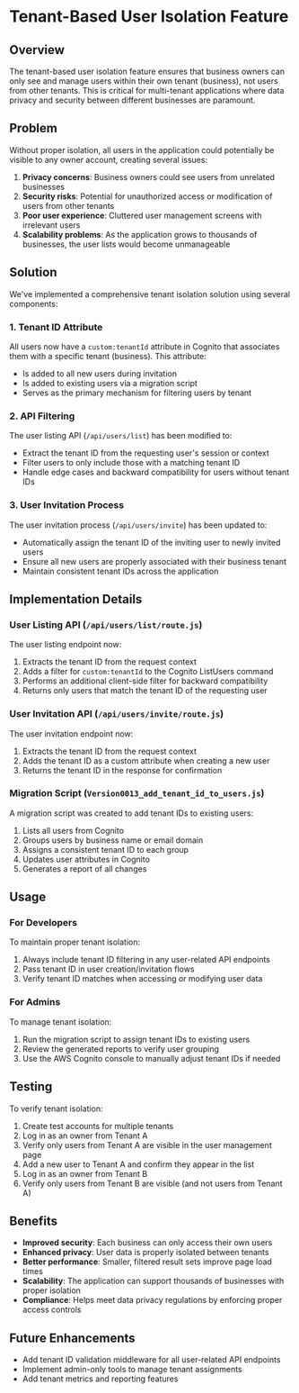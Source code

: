 # Tenant-Based User Isolation Feature

## Overview

The tenant-based user isolation feature ensures that business owners can only see and manage users within their own tenant (business), not users from other tenants. This is critical for multi-tenant applications where data privacy and security between different businesses are paramount.

## Problem

Without proper isolation, all users in the application could potentially be visible to any owner account, creating several issues:

1. **Privacy concerns**: Business owners could see users from unrelated businesses
2. **Security risks**: Potential for unauthorized access or modification of users from other tenants
3. **Poor user experience**: Cluttered user management screens with irrelevant users
4. **Scalability problems**: As the application grows to thousands of businesses, the user lists would become unmanageable

## Solution

We've implemented a comprehensive tenant isolation solution using several components:

### 1. Tenant ID Attribute

All users now have a `custom:tenantId` attribute in Cognito that associates them with a specific tenant (business). This attribute:
- Is added to all new users during invitation
- Is added to existing users via a migration script
- Serves as the primary mechanism for filtering users by tenant

### 2. API Filtering

The user listing API (`/api/users/list`) has been modified to:
- Extract the tenant ID from the requesting user's session or context
- Filter users to only include those with a matching tenant ID
- Handle edge cases and backward compatibility for users without tenant IDs

### 3. User Invitation Process

The user invitation process (`/api/users/invite`) has been updated to:
- Automatically assign the tenant ID of the inviting user to newly invited users
- Ensure all new users are properly associated with their business tenant
- Maintain consistent tenant IDs across the application

## Implementation Details

### User Listing API (`/api/users/list/route.js`)

The user listing endpoint now:
1. Extracts the tenant ID from the request context
2. Adds a filter for `custom:tenantId` to the Cognito ListUsers command
3. Performs an additional client-side filter for backward compatibility
4. Returns only users that match the tenant ID of the requesting user

### User Invitation API (`/api/users/invite/route.js`)

The user invitation endpoint now:
1. Extracts the tenant ID from the request context
2. Adds the tenant ID as a custom attribute when creating a new user
3. Returns the tenant ID in the response for confirmation

### Migration Script (`Version0013_add_tenant_id_to_users.js`)

A migration script was created to add tenant IDs to existing users:
1. Lists all users from Cognito
2. Groups users by business name or email domain
3. Assigns a consistent tenant ID to each group
4. Updates user attributes in Cognito
5. Generates a report of all changes

## Usage

### For Developers

To maintain proper tenant isolation:
1. Always include tenant ID filtering in any user-related API endpoints
2. Pass tenant ID in user creation/invitation flows
3. Verify tenant ID matches when accessing or modifying user data

### For Admins

To manage tenant isolation:
1. Run the migration script to assign tenant IDs to existing users
2. Review the generated reports to verify user grouping
3. Use the AWS Cognito console to manually adjust tenant IDs if needed

## Testing

To verify tenant isolation:
1. Create test accounts for multiple tenants
2. Log in as an owner from Tenant A
3. Verify only users from Tenant A are visible in the user management page
4. Add a new user to Tenant A and confirm they appear in the list
5. Log in as an owner from Tenant B
6. Verify only users from Tenant B are visible (and not users from Tenant A)

## Benefits

- **Improved security**: Each business can only access their own users
- **Enhanced privacy**: User data is properly isolated between tenants
- **Better performance**: Smaller, filtered result sets improve page load times
- **Scalability**: The application can support thousands of businesses with proper isolation
- **Compliance**: Helps meet data privacy regulations by enforcing proper access controls

## Future Enhancements

- Add tenant ID validation middleware for all user-related API endpoints
- Implement admin-only tools to manage tenant assignments
- Add tenant metrics and reporting features 